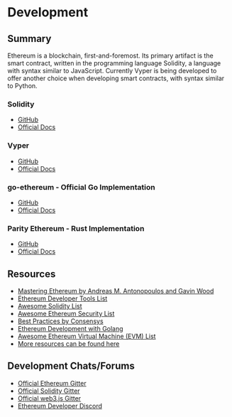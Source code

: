 # Development

## Summary

Ethereum is a blockchain, first-and-foremost. Its primary artifact is the smart contract, written in the programming language Solidity, a language with syntax similar to JavaScript. Currently Vyper is being developed to offer another choice when developing smart contracts, with syntax similar to Python.

### Solidity

- [GitHub](https://github.com/ethereum/solidity)
- [Official Docs](https://solidity.readthedocs.io/en/v0.5.3/)

### Vyper

- [GitHub](https://github.com/ethereum/vyper)
- [Official Docs](https://vyper.readthedocs.io/en/latest/)

### go-ethereum - Official Go Implementation

- [GitHub](https://github.com/ethereum/go-ethereum)
- [Official Docs](https://github.com/ethereum/go-ethereum/wiki)

### Parity Ethereum - Rust Implementation

- [GitHub](https://github.com/paritytech/parity-ethereum)
- [Official Docs](https://wiki.parity.io/Setup)

## Resources

- [Mastering Ethereum by Andreas M. Antonopoulos and Gavin Wood](https://github.com/ethereumbook/ethereumbook)
- [Ethereum Developer Tools List](https://github.com/ConsenSys/ethereum-developer-tools-list)
- [Awesome Solidity List](https://github.com/bkrem/awesome-solidity)
- [Awesome Ethereum Security List](https://github.com/trailofbits/awesome-ethereum-security)
- [Best Practices by Consensys](https://consensys.github.io/smart-contract-best-practices/)
- [Ethereum Development with Golang](https://goethereumbook.org/en/)
- [Awesome Ethereum Virtual Machine (EVM) List](<https://github.com/ethereum/wiki/wiki/Ethereum-Virtual-Machine-(EVM)-Awesome-List>)
- [More resources can be found here](https://docs.ethhub.io/ethereum-basics/resources#ethereum-development)

## Development Chats/Forums

- [Official Ethereum Gitter](https://gitter.im/ethereum/home)
- [Official Solidity Gitter](https://gitter.im/ethereum/solidity/)
- [Official web3.js Gitter](https://gitter.im/ethereum/web3.js)
- [Ethereum Developer Discord](https://discord.gg/hbtA9ex)
